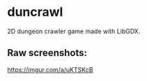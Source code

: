 # duncrawl
2D dungeon crawler game made with LibGDX. 

## Raw screenshots:
https://imgur.com/a/uKTSKcB
